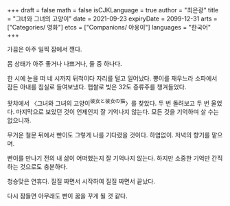 +++
draft = false
math = false
isCJKLanguage = true
author = "최은광"
title = "그녀와 그녀의 고양이"
date = 2021-09-23
expiryDate = 2099-12-31
arts = ["Categories/ 영화"]
etcs = ["Companions/ 야옹이"]
languages = "한국어"
+++

가끔은 아주 일찍 잠에서 깬다.

몸 상태가 아주 좋거나 나쁘거나, 둘 중 하나다.

한 시에 눈을 떠 네 시까지 뒤척이다 자리를 털고 일어났다. 뽕이를 재우느라 소파에서 잠든 아내를 침실로 들여보냈다. 햅쌀로 빚은 32도 증류주를 챙겨들었다.

왓챠에서 〈그녀와 그녀의 고양이<sup>彼女と彼女の猫</sup>〉를 찾았다. 두 번 돌려보고 두 번 울었다. 마지막으로 보았던 것이 언제인지 잘 기억나지 않는다. 모든 것을 기억하며 살 수는 없으니까.

무거운 철문 뒤에서 빤이도 그렇게 나를 기다렸을 것이다. 하염없이. 저녁의 향기를 맡으며.

빤이를 만나기 전의 내 삶이 어떠했는지 잘 기억나지 않는다. 하지만 소중한 기억만 간직하는 것으로도 충분하다.

청승맞은 연휴다. 질질 짜면서 시작하여 질질 짜면서 끝났다.

다시 잠들면 아무래도 빤이 꿈을 꾸게 될 것 같다. 